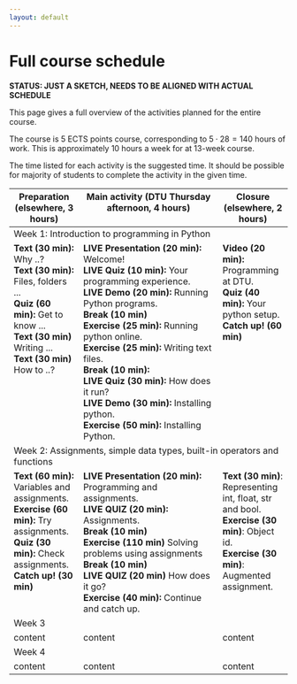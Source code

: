 ```yaml
---
layout: default
---
```


# Full course schedule

**STATUS: JUST A SKETCH, NEEDS TO BE ALIGNED WITH ACTUAL SCHEDULE**

This page gives a full overview of the activities planned for the entire course.

The course is 5 ECTS points course, corresponding to $5\cdot28=140$  hours of work. This is approximately 10 hours a week for at 13-week course.

The time listed for each activity is the suggested time. It should be possible for majority of students to complete the activity in the given time. 


<style>
table th:first-of-type {
    width: 25%;
}

table th:nth-of-type(2) {
    width: 50%;
}
table th:nth-of-type(3) {
    width: 25%;
}
.top-align {
    vertical-align: top;
}
.week-row {
    border-bottom: None;
}
</style>

<table>
<thead>
<tr>
    <th class="top-align">Preparation (elsewhere, 3 hours)</th>
    <th class="top-align">Main activity (DTU Thursday afternoon, 4 hours)</th>
    <th class="top-align">Closure (elsewhere, 2 hours)</th>
</tr>
</thead>
<tbody>
<tr><td colspan="3" class="week-row">Week 1: Introduction to programming in Python</td></tr> 
<tr>
    <td class="top-align">
        <strong>Text (30 min):</strong> Why ..?<br> 
        <strong>Text (30 min):</strong> Files, folders ... <br>
        <strong>Quiz (60 min):</strong> Get to know ... <br>
        <strong>Text (30 min)</strong> Writing ... <br> 
        <strong>Text (30 min)</strong> How to ..?
    </td><td class="top-align">
        <strong>LIVE Presentation (20 min):</strong> Welcome! <br>
        <strong>LIVE Quiz (10 min):</strong> Your programming experience. <br>
        <strong>LIVE Demo (20 min):</strong> Running Python programs. <br>
        <strong>Break (10 min)</strong> <br>
        <strong>Exercise (25 min):</strong> Running python online. <br>
        <strong>Exercise (25 min):</strong> Writing text files. <br>
        <strong>Break (10 min):</strong> <br>
        <strong>LIVE Quiz (30 min):</strong> How does it run? <br>
        <strong>LIVE Demo (30 min):</strong> Installing python. <br>
        <strong>Exercise (50 min):</strong> Installing Python.
    </td><td class="top-align">
        <strong>Video (20 min):</strong> Programming at DTU. <br>
        <strong>Quiz (40 min):</strong> Your python setup. <br>
        <strong>Catch up! (60 min)</strong>
    </td>
</tr><tr>
<tr><td colspan="3" class="week-row">Week 2: Assignments, simple data types, built-in operators and functions</td></tr> 
    <td class="top-align">
        <strong>Text (60 min):</strong> Variables and assignments. <br>
        <strong>Exercise (60 min):</strong> Try assignments. <br>
        <strong>Quiz (30 min):</strong> Check assignments. <br>
        <strong>Catch up! (30 min)</strong>
    </td><td class="top-align">
        <strong>LIVE Presentation (20 min):</strong> Programming and assignments. <br>
        <strong>LIVE QUIZ (20 min):</strong> Assignments. <br> 
        <strong>Break (10 min)</strong>  <br>
        <strong>Exercise (110 min)</strong> Solving problems using assignments <br>
        <strong>Break (10 min)</strong>  <br>
        <strong>LIVE QUIZ (20 min)</strong> How does it go? <br>
        <strong>Exercise (40 min):</strong> Continue and catch up.
    </td><td class="top-align">
        <strong>Text (30 min)</strong>: Representing int, float, str and bool. <br> 
        <strong>Exercise (30 min)</strong>: Object id. <br>
        <strong>Exercise (30 min)</strong>: Augmented assignment. <br> 
    </td>
</tr><tr>
<tr><td colspan="3" class="week-row">Week 3</td></tr> 
    <td class="top-align">content</td>
    <td class="top-align">content</td>
    <td class="top-align">content</td>
</tr><tr>
<tr><td colspan="3" class="week-row">Week 4</td></tr> 
    <td class="top-align">content</td>
    <td class="top-align">content</td>
    <td class="top-align">content</td>
</tr>
</tbody>
</table>
